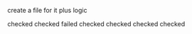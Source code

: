 <!-- url breadcrumbs -->

create a file for it plus logic

<!-- fix photo upload --> checked

<!-- display photos --> checked

<!-- apply route filters --> failed

<!-- upload pdf files --> checked

<!-- create pdf files -->

<!-- phoenex field to be added --> checked

<!-- update the events page -->  checked

<!-- activate pagination --> checked

<!-- create a message ui -->

<!-- implement messaging -->

<!-- implement alerts -->

<!-- effective error handling -->
